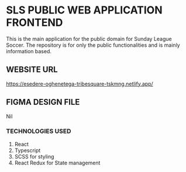 # SLS PUBLIC WEB APPLICATION FRONTEND

This is the main application for the public domain for Sunday League Soccer. The repository is for only the public functionalities and is mainly information based.

## WEBSITE URL

https://esedere-oghenetega-tribesquare-tskmng.netlify.app/

## FIGMA DESIGN FILE

Nil

### TECHNOLOGIES USED

1. React
2. Typescript
3. SCSS for styling
4. React Redux for State management
